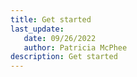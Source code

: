 ```yaml
---
title: Get started
last_update: 
   date: 09/26/2022
   author: Patricia McPhee
description: Get started 
---
```



